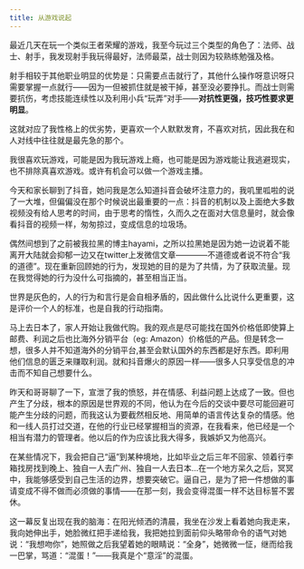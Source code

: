 ```yaml
---
title: 从游戏说起
---
```


最近几天在玩一个类似王者荣耀的游戏，我至今玩过三个类型的角色了：法师、战士、射手，我发现射手我玩得最好，法师最菜，战士则因为较熟练勉强及格。

射手相较于其他职业明显的优势是：只需要点击就行了，其他什么操作呀意识呀只需要掌握一点就行——因为一但被抓住就是被干掉，甚至没必要挣扎。而战士则需要抗伤，考虑技能连续性以及利用小兵“玩弄”对手——**对抗性更强，技巧性要求更明显**。<!-- more -->

这就对应了我性格上的优劣势，更喜欢一个人默默发育，不喜欢对抗，因此我在和人对线中往往就是最先急的那个。

我很喜欢玩游戏，可能是因为我玩游戏上瘾，也可能是因为游戏能让我逃避现实，也不排除真喜欢游戏。或许有机会可以做一个游戏主播。

今天和家长聊到了抖音，她问我是怎么知道抖音会破坏注意力的，我叽里呱啦的说了一大堆，但偏偏没在那个时候说出最重要的一点：抖音的机制以及上面绝大多数视频没有给人思考的时间，由于思考的惰性，久而久之在面对大信息量时，就会像看抖音的视频一样，匆匆掠过，变成信息的垃圾场。

偶然间想到了之前被我拉黑的博主hayami，之所以拉黑她是因为她一边说着不能离开大陆就会抑郁一边又在twitter上发微信文章————不道德或者说不符合“我的道德”。现在重新回顾她的行为，发现她的目的是为了共情，为了获取流量。现在我觉得她的行为没什么可指摘的，甚至相当正当。

世界是灰色的，人的行为和言行是会自相矛盾的，因此做什么比说什么更重要，这是评价一个人的标准，也是自我的行动指南。

马上去日本了，家人开始让我做代购。我的观点是尽可能找在国外价格低即使算上邮费、利润之后也比海外分销平台（eg: Amazon）价格低的产品。但是转念一想，很多人并不知道海外的分销平台,甚至会默认国外的东西都是好东西。即利用他们信息的匮乏来赚取利润。就和抖音爆火的原因一样——很多人只享受信息的冲击而不知自己想要什么。

昨天和哥哥聊了一下，宣泄了我的愤怒，并在情感、利益问题上达成了一致。但也产生了分歧，根本的原因是世界观的不同，他认为在今后的交谈中要尽可能回避可能产生分歧的问题，而我这认为要截然相反地、用简单的语言传达复杂的情感。他和一线人员打过交道，在他的行业已经掌握相当的资源，在我看来，他已经是一个相当有潜力的管理者。他以后的作为应该比我大得多，我嫉妒又为他高兴。

在某些情况下，我会把自己“逼”到某种境地，比如毕业之后三年不回家、领着行李箱找房找到晚上、独自一人去广州、独自一人去日本...在一个地方呆久之后，冥冥中，我能够感受到自己生活的边界，想要突破它。逼自己，是为了把一件想做的事请变成不得不做而必须做的事情——在那一刻，我会变得混蛋一样不达目标誓不罢休。

这一幕反复出现在我的脑海：在阳光倾洒的清晨，我坐在沙发上看着她向我走来，我向她伸出手，她脸微红把手递给我，我把她拉到面前仰头略带命令的语气对她说：“我想吻你”，她照做之后我望着她的眼睛说：“全身”，她微微一怔，继而给我一巴掌，骂道：“混蛋！”——我真是个“意淫”的混蛋。
